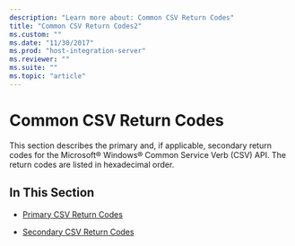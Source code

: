 ```yaml
---
description: "Learn more about: Common CSV Return Codes"
title: "Common CSV Return Codes2"
ms.custom: ""
ms.date: "11/30/2017"
ms.prod: "host-integration-server"
ms.reviewer: ""
ms.suite: ""
ms.topic: "article"
---
```

# Common CSV Return Codes
This section describes the primary and, if applicable, secondary return codes for the Microsoft® Windows® Common Service Verb (CSV) API. The return codes are listed in hexadecimal order.  
  
## In This Section  
  
-   [Primary CSV Return Codes](../core/primary-csv-return-codes2.md)  
  
-   [Secondary CSV Return Codes](../core/secondary-csv-return-codes1.md)
